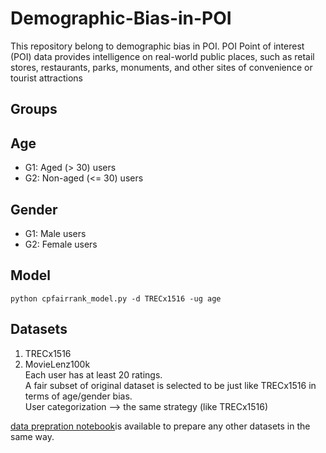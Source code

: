 # Demographic-Bias-in-POI
This repository belong to demographic bias in POI. POI Point of interest (POI) data provides intelligence on real-world public places, such as retail stores, restaurants, parks, monuments, and other sites of convenience or tourist attractions

## Groups

## Age
- G1: Aged (> 30) users
- G2: Non-aged (<= 30) users

## Gender
- G1: Male users
- G2: Female users

## Model

```
python cpfairrank_model.py -d TRECx1516 -ug age
```


## Datasets
1. TRECx1516 
2. MovieLenz100k \
  Each user has at least 20 ratings. \
  A fair subset of original dataset is selected to be just like TRECx1516 in terms of age/gender bias. \
  User categorization --> the same strategy (like TRECx1516)
  
  [data prepration notebook](https://github.com/shadow1999k/Demographic-Bias-in-POI/blob/main/datasets/fair%20dataset%20preparation.ipynb)is available to prepare any other datasets in the same way. 
  
